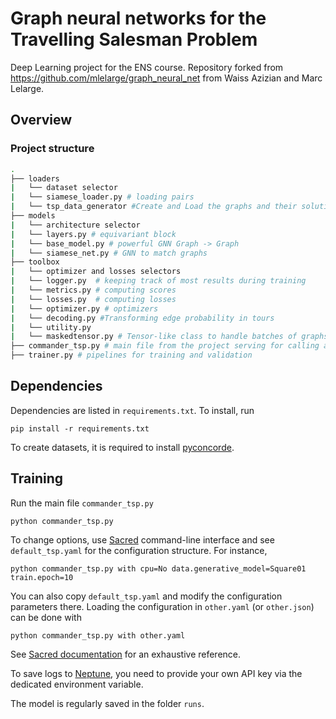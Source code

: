 # Graph neural networks for the Travelling Salesman Problem

Deep Learning project for the ENS course. Repository forked from https://github.com/mlelarge/graph_neural_net from Waiss Azizian and Marc Lelarge.

## Overview
### Project structure

```bash
.
├── loaders
|   └── dataset selector
|   └── siamese_loader.py # loading pairs
|   └── tsp_data_generator #Create and Load the graphs and their solutions
├── models
|   └── architecture selector
|   └── layers.py # equivariant block
|   └── base_model.py # powerful GNN Graph -> Graph
|   └── siamese_net.py # GNN to match graphs
├── toolbox
|   └── optimizer and losses selectors
|   └── logger.py  # keeping track of most results during training
|   └── metrics.py # computing scores
|   └── losses.py  # computing losses
|   └── optimizer.py # optimizers
|   └── decoding.py #Transforming edge probability in tours
|   └── utility.py
|   └── maskedtensor.py # Tensor-like class to handle batches of graphs of different sizes
├── commander_tsp.py # main file from the project serving for calling all necessary functions for training and testing
├── trainer.py # pipelines for training and validation
```


## Dependencies
Dependencies are listed in `requirements.txt`. To install, run
```
pip install -r requirements.txt
```
To create datasets, it is required to install [pyconcorde](https://github.com/jvkersch/pyconcorde).
## Training 
Run the main file ```commander_tsp.py```
```
python commander_tsp.py
```
To change options, use [Sacred](https://github.com/IDSIA/sacred) command-line interface and see ```default_tsp.yaml``` for the configuration structure. For instance,
```
python commander_tsp.py with cpu=No data.generative_model=Square01 train.epoch=10 
```
You can also copy ```default_tsp.yaml``` and modify the configuration parameters there. Loading the configuration in ```other.yaml``` (or ```other.json```) can be done with
```
python commander_tsp.py with other.yaml
```
See [Sacred documentation](http://sacred.readthedocs.org/) for an exhaustive reference. 

To save logs to [Neptune](https://neptune.ai/), you need to provide your own API key via the dedicated environment variable.

The model is regularly saved in the folder `runs`.
